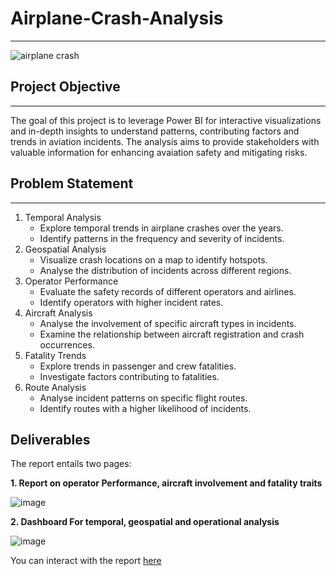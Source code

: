 # Airplane-Crash-Analysis
---
![airplane crash](https://github.com/Winnykinyumu/Airplane-Crash-Analysis/assets/124139386/d79280dc-0876-4d0a-afcb-658ecc9e3fb9)

## Project Objective
---
The goal of this project is to leverage Power BI for interactive visualizations and in-depth insights to understand patterns, contributing factors and trends in aviation incidents. The analysis aims to provide stakeholders with valuable information for enhancing avaiation safety and mitigating risks.

## Problem Statement
---
1. Temporal Analysis
   - Explore temporal trends in airplane crashes over the years.
   - Identify patterns in the frequency and severity of incidents.
2. Geospatial Analysis
   - Visualize crash locations on a map to identify hotspots.
   - Analyse the distribution of incidents across different regions.
3. Operator Performance
   - Evaluate the safety records of different operators and airlines.
   - Identify operators with higher incident rates.
4. Aircraft Analysis
   - Analyse the involvement of specific aircraft types in incidents.
   - Examine the relationship between aircraft registration and crash occurrences.
5.  Fatality Trends
    - Explore trends in passenger and crew fatalities.
    - Investigate factors contributing to fatalities.
6. Route Analysis
    - Analyse incident patterns on specific flight routes.
    - Identify routes with a higher likelihood of incidents.
      
## Deliverables
The report entails two pages:

**1. Report on operator Performance, aircraft involvement and fatality traits**

![image](https://github.com/Winnykinyumu/Airplane-Crash-Analysis/assets/124139386/3d3cdac3-3915-4477-b7f2-49eca34ba08c)

**2. Dashboard For temporal, geospatial and operational analysis**

![image](https://github.com/Winnykinyumu/Airplane-Crash-Analysis/assets/124139386/b4479be8-1d89-4ee1-9458-4a93c0222431)

You can interact with the report [here](https://www.microsoft.com/en-us/power-platform/products/power-bi/downloads)






